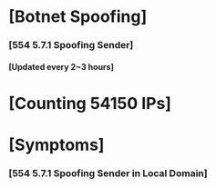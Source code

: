 # [Botnet Spoofing]
### [554 5.7.1 Spoofing Sender]
#### [Updated every 2~3 hours]

# [Counting 54150 IPs]

# [Symptoms] 
###   [554 5.7.1 Spoofing Sender in Local Domain]
